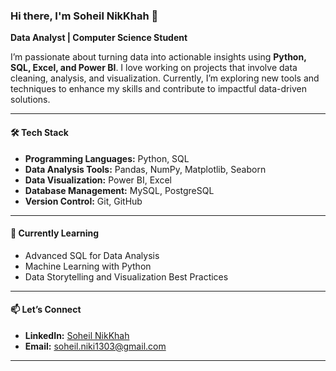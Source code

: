 ### Hi there, I'm Soheil NikKhah 👋

**Data Analyst | Computer Science Student**

I’m passionate about turning data into actionable insights using **Python, SQL, Excel, and Power BI**. I love working on projects that involve data cleaning, analysis, and visualization. Currently, I’m exploring new tools and techniques to enhance my skills and contribute to impactful data-driven solutions.

---

#### 🛠️ Tech Stack
- **Programming Languages:** Python, SQL
- **Data Analysis Tools:** Pandas, NumPy, Matplotlib, Seaborn
- **Data Visualization:** Power BI, Excel
- **Database Management:** MySQL, PostgreSQL
- **Version Control:** Git, GitHub

---

#### 🌱 Currently Learning
- Advanced SQL for Data Analysis
- Machine Learning with Python
- Data Storytelling and Visualization Best Practices

--- 

#### 📫 Let’s Connect
- **LinkedIn:** [Soheil NikKhah](www.linkedin.com/in/soheilnikkhah)
- **Email:** soheil.niki1303@gmail.com

---


<!--
**Solini82/Solini82** is a ✨ _special_ ✨ repository because its `README.md` (this file) appears on your GitHub profile.

Here are some ideas to get you started:

- 🔭 I’m currently working on ...
- 🌱 I’m currently learning ...
- 👯 I’m looking to collaborate on ...
- 🤔 I’m looking for help with ...
- 💬 Ask me about ...
- 📫 How to reach me: ...
- 😄 Pronouns: ...
- ⚡ Fun fact: ...
-->
